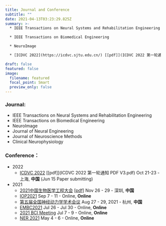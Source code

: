 ```yaml
---
title: Journal and Conference
subtitle: ""
date: 2021-04-13T03:23:29.825Z
summary: >-
  * IEEE Transactions on Neural Systems and Rehabilitation Engineering

  * IEEE Transactions on Biomedical Engineering

  * NeuroImage

  * [ICDVC 2022](https://icdvc.sjtu.edu.cn/) [[pdf]](ICDVC 2022 第一轮通知 PDF V3.pdf) Oct 21-23 - 上海, **中国** (Jun 15 Paper submitting)

draft: false
featured: false
image:
  filename: featured
  focal_point: Smart
  preview_only: false
---
```

### **Journal:**

* IEEE Transactions on Neural Systems and Rehabilitation Engineering
* IEEE Transactions on Biomedical Engineering
* NeuroImage
* Journal of Neural Engineering
* Journal of Neuroscience Methods
* Clinical Neurophysiology

### **Conference：**

* 2022
  * [ICDVC 2022](https://icdvc.sjtu.edu.cn/) [[pdf]](ICDVC 2022 第一轮通知 PDF V3.pdf) Oct 21-23 - 上海, **中国** (Jun 15 Paper submitting)
* 2021
  * [2021中国生物医学工程大会](https://www.csbmemeeting.org) [[pdf]](2021年CSBME大会征文通知.pdf) Nov 26 - 29 - 深圳, **中国**
  * [IOP2021](https://iop.societyconference.com/v2/) Sep 7 - 11 - Online, **Online**
  * [第五届全国神经动力学学术会议](https://mp.weixin.qq.com/s/Iw2AXMagc6x2zM2j3geTog) Aug 27 - 29, 2021 - 杭州, **中国**
  * [EMBC2021](https://embc.embs.org/2021/) Jul 26 - Jul 30 - Online, **Online**
  * [2021 BCI Meeting](https://bcisociety.org/bci-meeting/) Jul 7 - 9 - Online, **Online**
  * [NER 2021](https://neuro.embs.org/2021/) May 4 - 6 - Online, **Online**
